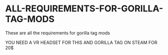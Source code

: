 # ALL-REQUIREMENTS-FOR-GORILLA-TAG-MODS
These are all the requirements for gorilla tag mods

YOU NEED A VR HEADSET FOR THIS AND GORILLA TAG ON STEAM FOR 20$
